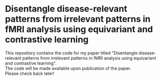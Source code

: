 # Disentangle disease-relevant patterns from irrelevant patterns in fMRI analysis using equivariant and contrastive learning

This repository contains the code for my paper titled "Disentangle disease-relevant patterns from irrelevant patterns in fMRI analysis using equivariant and contrastive learning".  
The code will be made available upon publication of the paper.  
Please check back later!
